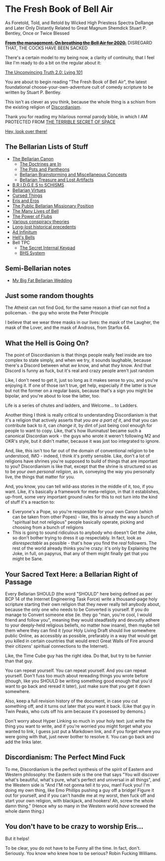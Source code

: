 # The Fresh Book of Bell Air

As Foretold, Told, and Retold by Wicked High Priestess Spectra DeRange and Later Only Distantly Related to Great Magnum Shemdick Stuart P. Bentley, Once or Twice Blessed

~~**[From the management. On breathing the Bell Air for 2020.](99d2x-72rbn-4j9rf-ajss3-pf5cm)**~~ DISREGARD THAT, THE COCKS HAVE BEEN SACKED

There's a certain model to my being now, a clarity of continuity, that I feel like I'm ready to do a bit on the regular about it:

[The Unconvincing Truth 2.0: Lying 101](yar2z-nq9gz-4f980-4x2xj-tbn67)

You are about to begin reading "The Fresh Book of Bell Air", the latest foundational choose-your-own-adventure cult of comedy scripture to be written by Stuart P. Bentley.

This isn't as clever as you think, because the whole thing is a schism from the existing religion of [Discordianism][].

[Discordianism]: https://en.wikipedia.org/wiki/Discordianism

Thank you for reading my hilarious normal parody bible, in which I AM PROTECTED FROM [THE TERRIBLE SECRET OF SPACE][]

[THE TERRIBLE SECRET OF SPACE]: https://www.youtube.com/watch?v=7E0ot9iJm_k

[Hey, look over there!][Verse 789]

[Verse 789]: bjcx1-mjm3h-019e0-jkyc4-aaa80

## The Bellarian Lists of Stuff

- [The Bellarian Canon](0vg9n-5ykft-df8mw-v3wm3-w3m8p)
  - [The Doctrines are In](zc3ct-p4pmy-0e9m0-4xp7m-tw2m3)
  - [The Pots and Pantheons](tay0c-9sefg-498tx-yg2qf-83vw5)
  - [Bellarian Brainstorming and Miscellaneous Concepts](q6080-y9y57-rv949-atdw4-33ty8)
  - [Bellarian Treasure and Lost Artifacts](46vvy-dvpbt-ap977-xcsrx-5e2br)
- [B.R.I.D.G.E.S to SCHISMS](j05cd-msw1p-0warh-39p71-5sjmr)
- [Bellarian Virtues](v0mm8-j1adz-8r978-c0sgn-nd38a)
- [Cursed Things](dt5tc-xkmra-p888s-5y5bf-6ferb)
- [Eris and Eros](9fh2w-c8svp-a088d-749vv-ecrj9)
- [The Public Bellarian Missionary Position](9dmvy-5qawk-8j83q-rnkvh-9962a)
- [The Many Lives of Bell](yevff-w0z4m-w49yp-1j1s4-0c4m3)
- [The Power of Flubs](7nhhe-0azfv-v29ws-e5eyc-ta0wx)
- [Various conspiracy theories](qn5me-7yj8p-mwa75-46e34-ye021)
- [Long-lost historical precedents](js71e-03b76-0sayx-w70q8-2jtr2)
- [Ad Infinitum](scqp8-g6r81-mc96n-jas6y-4dasv)
- [Hell's Bells](dqygd-87b8h-jnaxf-whxcm-j3a0j)
- Bell TPC
  - [The Secret Internal Keypad](tj55g-bx011-rpab8-cksyt-b81wj)
  - [BHS System](2aq9w-jc3sq-4h97t-gjtck-70423)

## Semi-Bellarian notes

- [My Big Fat Bellarian Wedding](kxcg6-q7cz0-wq84g-v2hmg-jz5x3)

## Just some random thoughts

The Atheist can not find God, for the same reason a thief can not find a policeman. - the guy who wrote the Peter Principle

I believe that we wear three masks in our lives: the mask of the Laugher, the mask of the Lover, and the mask of Andross, from Starfox 64.

## What the Hell is Going On?

The point of Discordianism is that things people really feel inside are too complex to state simply, and when we try, it sounds laughable, because there's a Discord between what *we* know, and what *they* know. And that Discord is funny as fuck, but it's real and crazy people aren't just random

Like, I don't need to get it, just so long as it makes sense to you, and you're enjoying it. If one of those isn't true, get help, especially if the latter is true but not the former on a regular basis, because that's a sign you might be bipolar, and you're about to lose the latter, too.

Life is a series of chutes and ladders, and Welcome... to Ladders.

Another thing I think is really critical to understanding Discordianism is that it's a religion that actively asserts that *you are a part of it*, and that you can contribute back to it, can *change it*, by dint of just being cool enough for people to want to copy. Like, that's how Illuninatus! became such a canonical Discordian work - the guys who wrote it weren't following M2 and OKR's style, but it didn't matter, because it was just too integrated to ignore.

And, like, this isn't too far out of the domain of conventional religion to be understood, IMO - indeed, I think it's pretty sensible. Like, don't a lot of religions have shrines you're supposed to build of things that are important to you? Discordianism is like that, except that the shrine is structured so as to be *your own personal religion*, as in, conveying the way you personally live, the things that matter for you.

And, you know, you can tell wild-ass stories in the middle of it, too, if you want. Like, it's basically a framework for meta-religion, in that it establishes, up-front, some very important ground rules for this to not turn into the kind of stuff it's a reaction to:

- Everyone's a Pope, so you're responsible for your own Canon (which can be taken from other Popes) - like, this is already the way a bunch of "spiritual but not religious" people basically operate, picking and choosing from a bunch of religions
- This is going to sound ridiculous to anybody who doesn't Get the Joke, so don't bother trying to dress it up respectably. In fact, look as *disrespectable* as possible - that's how you find the *real* followers. The rest of the world already thinks you're crazy: it's only by Explaining the Joke, in full, on papyrus, that any of them might finally get that you might be Sane.

## Your Sacred Text Here: a Bellarian Right of Passage

Every Bellarian SHOULD (the word "SHOULD" here being defined as per BCP 14 of the Internet Engineering Task Force) write a thousand-page holy scripture starting their own religion that they never really tell anybody about, because the only one who needs to be Converted is yourself. If you do manage to Convert someone else (ie. they go "man, you're cool, I would friend and follow you", meaning they would steadfastly and devoutly adhere to your deeply-held religious beliefs, no matter how insane), then maybe tell them where they can find it (your Holy Living Draft should live somewhere public Online, as accessibly as possible, prefarably in a way that would get you killed in certain countries that would erect Great Walls of Fire around their citizens' spiritual connections to the Internet).

Like, the Time Cube guy has the right idea. Do that, but try to be funnier than that guy.

You can repeat yourself. You can repeat yourself. And you can repeat yourself. Don't fuss too much about rereading things you wrote before (though, like you SHOULD be writing something good enough that you'd want to go back and reread it later), just make sure that you get it down somewhere.

Also, keep a full revision history of the document, in case you cut something off, and it turns out later that you want it back. (Like that guy in Twin Peaks, who cuts off his arm because it's posessed by demons.)

Don't worry about Hyper Linking so much in your holy text: just write the thing you want to write, and if you're worried you might forget what you wanted to link, I guess just put a Markdown link, and if you forget where you were going with that, just never bother to resolve it. You can go back and add the links later.

## Discordianism: The Perfect Mind Fuck

To me, Discordianism is the perfect synthesis of the spirit of Eastern and Western philosophy: the Eastern side is the one that says "You will discover what's beautiful, what's pure, what's perfect and universal in all things", and the Western side is "And I'M not gonna tell it to you, man! Fuck you! I'm doing my own thing, like Emo Phillips pushing a guy off a bridge! Figure it out for yourself, and if you can't handle me at my worst, then fuck off and start your own religion, with blackjack, and hookers! Ah, screw the whole damn thing." (Hence why so many in the Western world *have* screwed the whole damn thing.)

## You don't have to be crazy to worship Eris...

But it helps!

To be clear, you do not have to be Funny all the time. In fact, don't. Seriously. You know who knew how to be serious? Robin Fucking Williams.
